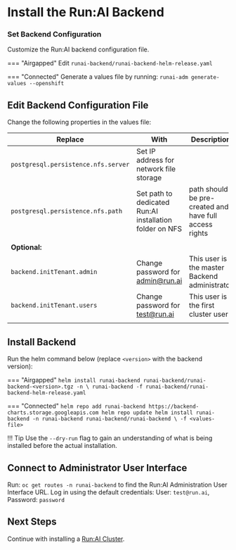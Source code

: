 # Install the Run:AI Backend 

### Set Backend Configuration

Customize the Run:AI backend configuration file.

=== "Airgapped"
    Edit `runai-backend/runai-backend-helm-release.yaml`

=== "Connected"
    Generate a values file by running:
    ```
    runai-adm generate-values --openshift
    ```

## Edit Backend Configuration File

Change the following properties in the values file:


|  Replace |   With   | Description | 
|----------|----------|-------------| 
| `postgresql.persistence.nfs.server` | Set IP address for network file storage ||
| `postgresql.persistence.nfs.path` | Set path to dedicated Run:AI installation folder on NFS | path should be pre-created and have full access rights |
||||
| __Optional:__ |
| `backend.initTenant.admin` | Change password for [admin@run.ai](mailto:admin.run.ai) | This user is the master Backend administrator | 
| `backend.initTenant.users` | Change password for [test@run.ai](mailto:test@run.ai) | This user is the first cluster user | 
    |<img width=500/>|| 
 
<!-- | `tls.secretName` | name of Kubernetes secret under the runai-backend namespace | Secret contains certificate for `auth.runai.<company-name>` | -->


## Install Backend

Run the helm command below (replace `<version>` with the backend version):


=== "Airgapped"
    ```
    helm install runai-backend runai-backend/runai-backend-<version>.tgz -n \
        runai-backend -f runai-backend/runai-backend-helm-release.yaml 
    ```

=== "Connected"
    ```
    helm repo add runai-backend https://backend-charts.storage.googleapis.com
    helm repo update
    helm install runai-backend -n runai-backend runai-backend/runai-backend \
        -f <values-file> 
    ```


!!! Tip
    Use the  `--dry-run` flag to gain an understanding of what is being installed before the actual installation. 


## Connect to Administrator User Interface


Run: `oc get routes -n runai-backend` to find the Run:AI Administration User Interface URL. Log in using the default credentials: User: `test@run.ai`, Password: `password`

## Next Steps

Continue with installing a [Run:AI Cluster](cluster.md).
